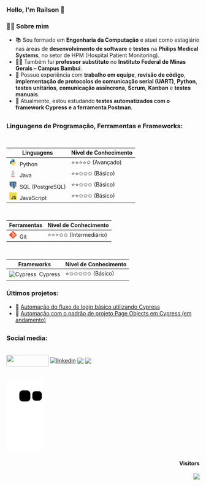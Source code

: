 ### Hello, I'm Railson 👋

<h3 align="left">👨‍💻 Sobre mim</h3>

<ul>
  <li>📚 Sou formado em <strong>Engenharia da Computação</strong> e atuei como estagiário nas áreas de <strong>desenvolvimento de software</strong> e <strong>testes</strong> na <strong>Philips Medical Systems</strong>, no setor de HPM (Hospital Patient Monitoring).</li>
  
  <li>👨‍🏫 Também fui <strong>professor substituto</strong> no <strong>Instituto Federal de Minas Gerais – Campus Bambuí</strong>.</li>
  
  <li>🤝 Possuo experiência com <strong>trabalho em equipe</strong>, <strong>revisão de código</strong>, <strong>implementação de protocolos de comunicação serial (UART)</strong>, <strong>Python</strong>, <strong>testes unitários</strong>, <strong>comunicação assíncrona</strong>, <strong>Scrum</strong>, <strong>Kanban</strong> e <strong>testes manuais</strong>.</li>
  
  <li>🚀 Atualmente, estou estudando <strong>testes automatizados com o framework Cypress e a ferramenta Postman</strong>.</li>
</ul>

##
<h3 align="left">Linguagens de Programação, Ferramentas e Frameworks:</h3>

<br>

<table>
  <thead>
    <tr>
      <th>Linguagens</th>
      <th>Nível de Conhecimento</th>
    </tr>
  </thead>
  <tbody>
    <tr>
      <td>
        <img alt="Python" height="20" width="20" src="https://raw.githubusercontent.com/devicons/devicon/master/icons/python/python-original.svg">
        &nbsp;Python
      </td>
      <td>⭐⭐⭐⭐✩ (Avançado)</td>
    </tr>
    <tr>
      <td>
        <img alt="Java" height="20" width="20" src="https://github.com/devicons/devicon/blob/master/icons/java/java-original-wordmark.svg">
        &nbsp;Java
      </td>
      <td>⭐⭐✩✩✩ (Básico)</td>
    </tr>
    <tr>
      <td>
        <img alt="SQL" height="20" width="20" src="https://github.com/devicons/devicon/blob/master/icons/postgresql/postgresql-original.svg">
        &nbsp;SQL (PostgreSQL)
      </td>
      <td>⭐⭐✩✩✩ (Básico)</td>
    </tr>
    <tr>
      <td>
        <img alt="JavaScript" height="20" width="20" src="https://raw.githubusercontent.com/devicons/devicon/master/icons/javascript/javascript-original.svg">
        &nbsp;JavaScript
      </td>
      <td>⭐⭐✩✩✩ (Básico)</td>
    </tr>
  </tbody>
</table>

<br>

<table>
  <thead>
    <tr>
      <th>Ferramentas</th>
      <th>Nível de Conhecimento</th>
    </tr>
  </thead>
  <tbody>
    <tr>
      <td>
        <img alt="Git" height="20" width="20" src="https://raw.githubusercontent.com/devicons/devicon/master/icons/git/git-original.svg" />
        &nbsp;Git
      </td>
      <td>⭐⭐⭐✩✩ (Intermediário)</td>
    </tr>
  </tbody>
</table>

<br>

<table>
  <thead>
    <tr>
      <th>Frameworks</th>
      <th>Nível de Conhecimento</th>
    </tr>
  </thead>
  <tbody>
    <tr>
      <td>
        <img alt="Cypress" height="20" width="20" src="https://raw.githubusercontent.com/cypress-io/cypress-logo/master/cypress-logo.svg">
        &nbsp;Cypress
      </td>
      <td>⭐✩✩✩✩✩ (Básico)</td>
    </tr>
  </tbody>
</table>

<h3 align="left">Últimos projetos:</h3>

<ul>
  <li>
    🔐 <a href="https://github.com/Railson95/qa-login-the-internet.herokuapp-cypress" target="_blank">
      Automação do fluxo de login básico utilizando Cypress
    </a>
  </li>
  <li>
    🧪 <a href="https://github.com/Railson95/qa-soucedemo-automation-cypress" target="_blank">
      Automação com o padrão de projeto Page Objects em Cypress (em andamento)
    </a>
  </li>
</ul>




##

  <div> 
    <h3 align="left">Social media:</h3>
    <div style="display: inline_block"><br>
      <a href="https://www.facebook.com/railson.martins.5" target="_blank"><img align="center"  src="https://img.shields.io/badge/Facebook-1877F2?style=for-the-badge&logo=facebook&logoColor=white" height="30" width="110" ></a>
     <a href="https://www.linkedin.com/in/railson-martins-543b68140/" target="blank"><img align="center" src="https://img.shields.io/badge/LinkedIn-0077B5?style=for-the-badge&logo=linkedin&logoColor=white" alt="linkedin" height="30" width="110" /></a>
      <a href="https://api.whatsapp.com/send?phone=5535999839730&text=Ol%C3%A1!%20Cheguei%20aqui%20pelo%20seu%20GitHub!" target="_blank"><img align="center"                src="https://img.shields.io/badge/WhatsApp-25D366?style=for-the-badge&logo=whatsapp&logoColor=white"></a> 
      <a href = "mailto:railsonmartins1970i@gmail.com"><img align="center" src="https://img.shields.io/badge/-Gmail-%23333?style=for-the-badge&logo=gmail&logoColor=white" target="_blank" ></a>

 ##
 
  ![Snake animation](https://github.com/rafaballerini/rafaballerini/blob/output/github-contribution-grid-snake.svg)
 
</div>

  
<h4 align="right"> Visitors </h4>
<img align="right" src="https://profile-counter.glitch.me/railson95/count.svg">

 

  


